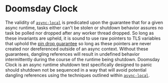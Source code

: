 # Doomsday Clock

The validity of [`async-local`](https://crates.io/crates/async-local) is predicated upon the guarantee that for a given async runtime, tasks either can't be stolen or shutdown behavior assures no task be polled nor dropped after any worker thread dropped. So long as these invariants are upheld, it is sound to use raw pointers to TLS variables that uphold the [pin drop guarantee](https://doc.rust-lang.org/std/pin/index.html#drop-guarantee) so long as these pointers are never created nor dereferenced outside of an async context. Without these guarantees, dangling references will result in undefined behavior intermittently during the course of the runtime being shutdown. Doomsday Clock is an async runtime shutdown test specifically designed to panic should shutdown not be sequenced in a way that will avoid potential dangling references using the techniques outlined within [`async-local`](https://crates.io/crates/async-local).